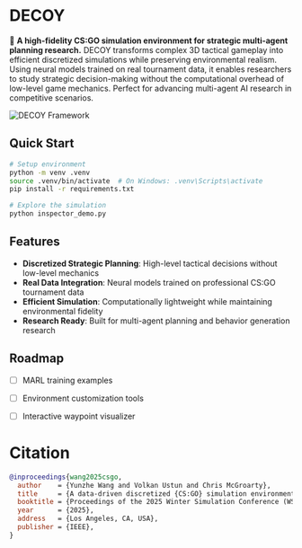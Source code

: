 # DECOY

🎯 **A high-fidelity CS:GO simulation environment for strategic multi-agent planning research.** DECOY transforms complex 3D tactical gameplay into efficient discretized simulations while preserving environmental realism. Using neural models trained on real tournament data, it enables researchers to study strategic decision-making without the computational overhead of low-level game mechanics. Perfect for advancing multi-agent AI research in competitive scenarios.

![DECOY Framework](framework_diagram.jpg)

## Quick Start

```bash
# Setup environment
python -m venv .venv
source .venv/bin/activate  # On Windows: .venv\Scripts\activate
pip install -r requirements.txt

# Explore the simulation
python inspector_demo.py
```

## Features

- **Discretized Strategic Planning**: High-level tactical decisions without low-level mechanics
- **Real Data Integration**: Neural models trained on professional CS:GO tournament data  
- **Efficient Simulation**: Computationally lightweight while maintaining environmental fidelity
- **Research Ready**: Built for multi-agent planning and behavior generation research

## Roadmap

- [ ] MARL training examples
- [ ] Environment customization tools
- [ ] Interactive waypoint visualizer


# Citation

```bib
@inproceedings{wang2025csgo,
  author    = {Yunzhe Wang and Volkan Ustun and Chris McGroarty},
  title     = {A data-driven discretized {CS:GO} simulation environment to facilitate strategic multi-agent planning research},
  booktitle = {Proceedings of the 2025 Winter Simulation Conference (WSC)},
  year      = {2025},
  address   = {Los Angeles, CA, USA},
  publisher = {IEEE},
}
```
